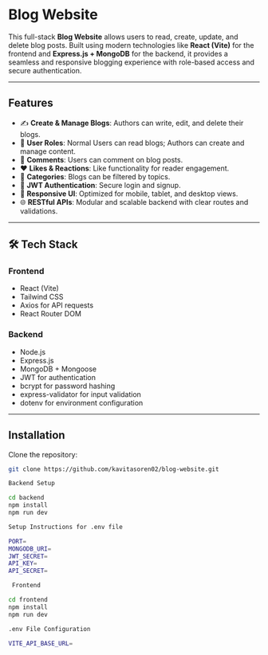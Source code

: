 # **Blog Website**

This full-stack **Blog Website** allows users to read, create, update, and delete blog posts. Built using modern technologies like **React (Vite)** for the frontend and **Express.js + MongoDB** for the backend, it provides a seamless and responsive blogging experience with role-based access and secure authentication.

---

## **Features**

- ✍️ **Create & Manage Blogs**: Authors can write, edit, and delete their blogs.
- 👤 **User Roles**: Normal Users can read blogs; Authors can create and manage content.
- 💬 **Comments**: Users can comment on blog posts.
- ❤️ **Likes & Reactions**: Like functionality for reader engagement.
- 📂 **Categories**: Blogs can be filtered by topics.
- 🔐 **JWT Authentication**: Secure login and signup.
- 📱 **Responsive UI**: Optimized for mobile, tablet, and desktop views.
- 🌐 **RESTful APIs**: Modular and scalable backend with clear routes and validations.

---

## 🛠️ **Tech Stack**

### **Frontend**
- React (Vite)
- Tailwind CSS
- Axios for API requests
- React Router DOM

### **Backend**
- Node.js
- Express.js
- MongoDB + Mongoose
- JWT for authentication
- bcrypt for password hashing
- express-validator for input validation
- dotenv for environment configuration

---

## **Installation**

Clone the repository:

```bash
git clone https://github.com/kavitasoren02/blog-website.git

Backend Setup

cd backend
npm install
npm run dev

Setup Instructions for .env file

PORT=
MONGODB_URI=
JWT_SECRET=
API_KEY=
API_SECRET=

 Frontend 

cd frontend
npm install
npm run dev

.env File Configuration

VITE_API_BASE_URL= 